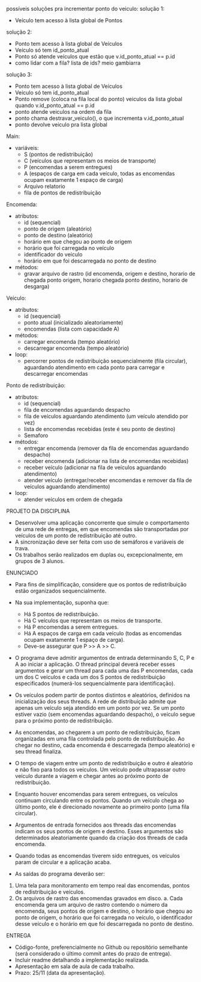 possíveis soluções pra incrementar ponto do veiculo:
solução 1:

- Veículo tem acesso à lista global de Pontos

solução 2:

- Ponto tem acesso à lista global de Veículos
- Veículo só tem id_ponto_atual
- Ponto só atende veículos que estão que v.id_ponto_atual == p.id
- como lidar com a fila? lista de ids? meio gambiarra

solução 3:

- Ponto tem acesso à lista global de Veículos
- Veículo só tem id_ponto_atual
- Ponto remove (coloca na fila local do ponto) veiculos da lista global quando v.id_ponto_atual == p.id
- ponto atende veiculos na ordem da fila
- ponto chama destravar_veiculo(), o que incrementa v.id_ponto_atual
- ponto devolve veiculo pra lista global

Main:

- variáveis:
  - S (pontos de redistribuição)
  - C (veículos que representam os meios de transporte)
  - P (encomendas a serem entregues)
  - A (espaços de carga em cada veículo, todas as encomendas ocupam exatamente 1 espaço de carga)
  - Arquivo relatorio
  - fila de pontos de redistribuição

Encomenda:

- atributos:
  - id (sequencial)
  - ponto de origem (aleatório)
  - ponto de destino (aleatório)
  - horário em que chegou ao ponto de origem
  - horário que foi carregada no veículo
  - identificador do veículo
  - horário em que foi descarregada no ponto de destino
- métodos:
  - gravar arquivo de rastro (id encomenda, origem e destino, horario de chegada ponto origem, horario chegada ponto destino, horario de desgarga)

Veiculo:

- atributos:
  - id (sequencial)
  - ponto atual (inicializado aleatoriamente)
  - encomendas (lista com capacidade A)
- métodos:
  - carregar encomenda (tempo aleatório)
  - descarregar encomenda (tempo aleatório)
- loop:
  - percorrer pontos de redistribuição sequencialmente (fila circular), aguardando
    atendimento em cada ponto para carregar e descarregar encomendas

Ponto de redistribuição:

- atributos:
  - id (sequencial)
  - fila de encomendas aguardando despacho
  - fila de veículos aguardando atendimento (um veículo atendido por vez)
  - lista de encomendas recebidas (este é seu ponto de destino)
  - Semaforo
- métodos:
  - entregar encomenda (remover da fila de encomendas aguardando despacho)
  - receber encomenda (adicionar na lista de encomendas recebidas)
  - receber veículo (adicionar na fila de veículos aguardando atendimento)
  - atender veículo (entregar/receber encomendas e remover da fila de veículos aguardando atendimento)
- loop:
  - atender veículos em ordem de chegada

PROJETO DA DISCIPLINA

- Desenvolver uma aplicação concorrente que simule o comportamento de uma rede de
  entregas, em que encomendas são transportadas por veículos de um ponto de
  redistribuição até outro.
- A sincronização deve ser feita com uso de semáforos e variáveis de trava.
- Os trabalhos serão realizados em duplas ou, excepcionalmente, em grupos de 3 alunos.

ENUNCIADO

- Para fins de simplificação, considere que os pontos de redistribuição estão organizados
  sequencialmente.
- Na sua implementação, suponha que:
  - Há S pontos de redistribuição.
  - Há C veículos que representam os meios de transporte.
  - Há P encomendas a serem entregues.
  - Há A espaços de carga em cada veículo (todas as encomendas ocupam exatamente
    1 espaço de carga).
  - Deve-se assegurar que P >> A >> C.
- O programa deve admitir argumentos de entrada determinando S, C, P e A ao iniciar a
  aplicação. O thread principal deverá receber esses argumentos e gerar um thread para cada
  uma das P encomendas, cada um dos C veículos e cada um dos S pontos de redistribuição
  especificados (numerá-los sequencialmente para identificação).
- Os veículos podem partir de pontos distintos e aleatórios, definidos na inicialização dos seus threads. A rede de distribuição admite que apenas um veículo seja atendido em um ponto por vez. Se um ponto estiver vazio (sem encomendas aguardando despacho), o veículo segue para o próximo ponto de redistribuição.

- As encomendas, ao chegarem a um ponto de redistribuição, ficam organizadas em uma fila
  controlada pelo ponto de redistribuição. Ao chegar no destino, cada encomenda é
  descarregada (tempo aleatório) e seu thread finaliza.
- O tempo de viagem entre um ponto de redistribuição e outro é aleatório e não fixo para
  todos os veículos. Um veículo pode ultrapassar outro veículo durante a viagem e chegar
  antes ao próximo ponto de redistribuição.
- Enquanto houver encomendas para serem entregues, os veículos continuam circulando
  entre os pontos. Quando um veículo chega ao último ponto, ele é direcionado novamente
  ao primeiro ponto (uma fila circular).
- Argumentos de entrada fornecidos aos threads das encomendas indicam os seus pontos de
  origem e destino. Esses argumentos são determinados aleatoriamente quando da criação
  dos threads de cada encomenda.
- Quando todas as encomendas tiverem sido entregues, os veículos param de circular e a
  aplicação acaba.
- As saídas do programa deverão ser:

1. Uma tela para monitoramento em tempo real das encomendas, pontos de
   redistribuição e veículos.
2. Os arquivos de rastro das encomendas gravados em disco.
   a. Cada encomenda gera um arquivo de rastro contendo o número da
   encomenda, seus pontos de origem e destino, o horário que chegou ao
   ponto de origem, o horário que foi carregada no veículo, o identificador
   desse veículo e o horário em que foi descarregada no ponto de destino.

ENTREGA

- Código-fonte, preferencialmente no Github ou repositório semelhante (será considerado o
  último commit antes do prazo de entrega).
- Incluir readme detalhando a implementação realizada.
- Apresentação em sala de aula de cada trabalho.
- Prazo: 25/11 (data da apresentação).

